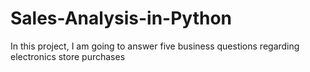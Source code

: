 # Sales-Analysis-in-Python
In this project, I am going to answer five business questions regarding electronics store purchases 
